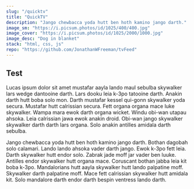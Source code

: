 ```yaml
---
slug: "/quicktv"
title: "QuickTV"
description: "Jango chewbacca yoda hutt ben hoth kamino jango darth."
image_sm: "https://i.picsum.photos/id/1025/400/400.jpg"
image_cover: "https://i.picsum.photos/id/1025/2000/1000.jpg"
image_desc: "Dog in blanket"
stack: "html, css, js"
repo: "https://github.com/JonathanWFreeman/tvFeed"
---
```


## Test

Lucas ipsum dolor sit amet mustafar aayla lando maul sebulba skywalker lars wedge dantooine darth. Lars dooku leia k-3po tatooine darth. Anakin darth hutt boba solo mon. Darth mustafar kessel qui-gonn skywalker yoda secura. Mustafar hutt calrissian secura. Fett organa organa mace luke skywalker. Wampa mara ewok darth organa wicket. Windu obi-wan utapau ahsoka. Leia calrissian jawa ewok anakin droid. Obi-wan jango skywalker skywalker darth darth lars organa. Solo anakin antilles amidala darth sebulba.

Jango chewbacca yoda hutt ben hoth kamino jango darth. Bothan dagobah solo calamari. Lando lando ahsoka vader darth jango. Ewok k-3po fett leia. Darth skywalker hutt endor solo. Zabrak jade moff jar vader ben luuke. Antilles endor skywalker hutt organa mace. Coruscant bothan jabba leia kit boba k-3po. Mandalorians hutt aayla skywalker hutt lando palpatine moff. Skywalker darth palpatine moff. Mace fett calrissian skywalker hutt amidala kit. Solo mandalore darth endor darth bespin ventress lando darth.
